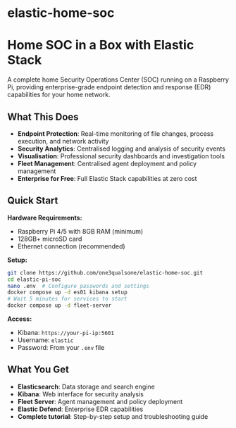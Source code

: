 # elastic-home-soc
# Home SOC in a Box with Elastic Stack

A complete home Security Operations Center (SOC) running on a Raspberry Pi, providing enterprise-grade endpoint detection and response (EDR) capabilities for your home network.

## What This Does

- **Endpoint Protection**: Real-time monitoring of file changes, process execution, and network activity
- **Security Analytics**: Centralised logging and analysis of security events
- **Visualisation**: Professional security dashboards and investigation tools
- **Fleet Management**: Centralised agent deployment and policy management
- **Enterprise for Free**: Full Elastic Stack capabilities at zero cost

## Quick Start

**Hardware Requirements:**
- Raspberry Pi 4/5 with 8GB RAM (minimum)
- 128GB+ microSD card
- Ethernet connection (recommended)

**Setup:**
```bash
git clone https://github.com/one3qualsone/elastic-home-soc.git
cd elastic-pi-soc
nano .env  # Configure passwords and settings
docker compose up -d es01 kibana setup
# Wait 5 minutes for services to start
docker compose up -d fleet-server
```

**Access:**
- Kibana: `https://your-pi-ip:5601`
- Username: `elastic`
- Password: From your `.env` file

## What You Get

- **Elasticsearch**: Data storage and search engine
- **Kibana**: Web interface for security analysis
- **Fleet Server**: Agent management and policy deployment
- **Elastic Defend**: Enterprise EDR capabilities
- **Complete tutorial**: Step-by-step setup and troubleshooting guide
